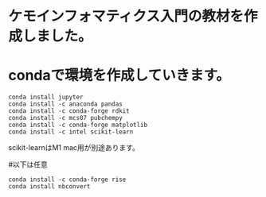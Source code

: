 # ケモインフォマティクス入門の教材を作成しました。



# condaで環境を作成していきます。
```
conda install jupyter
conda install -c anaconda pandas
conda install -c conda-forge rdkit
conda install -c mcs07 pubchempy
conda install -c conda-forge matplotlib
conda install -c intel scikit-learn
```
scikit-learnはM1 mac用が別途あります。

#以下は任意
```
conda install -c conda-forge rise
conda install nbconvert
```
